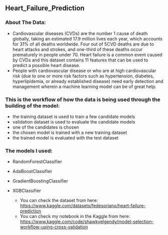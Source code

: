 ## Heart_Failure_Prediction
### About The Data:
- Cardiovascular diseases (CVDs) are the number 1 cause of death globally, taking an estimated 17.9 million lives each year, which accounts for 31% of all deaths worldwide. Four out of 5CVD deaths are due to heart attacks and strokes, and one-third of these deaths occur prematurely in people under 70. Heart failure is a common event caused by CVDs and this dataset contains 11 features that can be used to predict a possible heart disease.
- People with cardiovascular disease or who are at high cardiovascular risk (due to one or more risk factors such as hypertension, diabetes, hyperlipidemia, or already established disease) need early detection and management wherein a machine learning model can be of great help.



### This is the workflow of how the data is being used through the building of the model:
- the training dataset is used to train a few candidate models
- validation dataset is used to evaluate the candidate models
- one of the candidates is chosen
- the chosen model is trained with a new training dataset
- the trained model is evaluated with the test dataset

### The models I used:
- RandomForestClassifier
- AdaBoostClassifier
- GradientBoostingClassifier
- XGBClassifier




  * You can check the dataset from here:  https://www.kaggle.com/datasets/fedesoriano/heart-failure-prediction
  * You can check my notebook in the Kaggle from here:  https://www.kaggle.com/code/shawkyelgendy/model-selection-workflow-using-cross-validation
